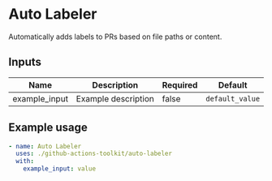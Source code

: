 # Auto Labeler

Automatically adds labels to PRs based on file paths or content.

## Inputs

| Name | Description | Required | Default |
|------|-------------|----------|---------|
| example_input | Example description | false | `default_value` |

## Example usage

```yaml
- name: Auto Labeler
  uses: ./github-actions-toolkit/auto-labeler
  with:
    example_input: value
```

